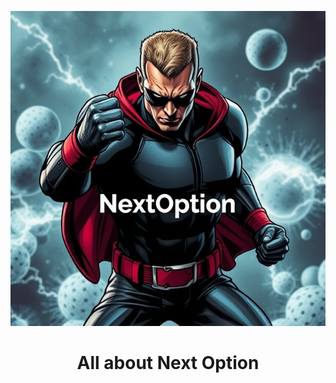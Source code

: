 <p align="center">
  <img src="logo/NextOptionLogo.jpeg" alt="Next Option Logo">
</p>

<h1 align="center">All about Next Option